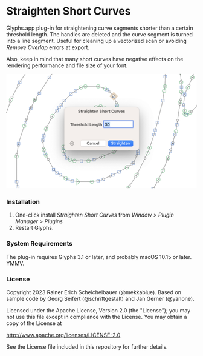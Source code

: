 # Straighten Short Curves
Glyphs.app plug-in for straightening curve segments shorter than a certain threshold length. The handles are deleted and the curve segment is turned into a line segment. Useful for cleaning up a vectorized scan or avoiding *Remove Overlap* errors at export.

Also, keep in mind that many short curves have negative effects on the rendering performance and file size of your font.

![StraightenShortCurves](StraightenShortCurves.png)

### Installation

1. One-click install *Straighten Short Curves* from *Window > Plugin Manager > Plugins*
2. Restart Glyphs.

### System Requirements

The plug-in requires Glyphs&nbsp;3.1 or later, and probably macOS&nbsp;10.15 or later. YMMV.

### License

Copyright 2023 Rainer Erich Scheichelbauer (@mekkablue).
Based on sample code by Georg Seifert (@schriftgestalt) and Jan Gerner (@yanone).

Licensed under the Apache License, Version 2.0 (the "License");
you may not use this file except in compliance with the License.
You may obtain a copy of the License at

http://www.apache.org/licenses/LICENSE-2.0

See the License file included in this repository for further details.
